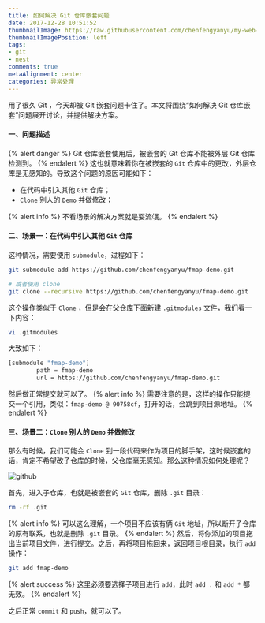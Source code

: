```yaml
---
title: 如何解决 Git 仓库嵌套问题
date: 2017-12-28 10:51:52
thumbnailImage: https://raw.githubusercontent.com/chenfengyanyu/my-web-accumulation/master/images/gitnest0.png
thumbnailImagePosition: left
tags: 
- git
- nest
comments: true
metaAlignment: center
categories: 异常处理
---
```

用了很久 Git ，今天却被 Git 嵌套问题卡住了。本文将围绕“如何解决 Git 仓库嵌套”问题展开讨论，并提供解决方案。
<!-- more -->
#### 一、问题描述
{% alert danger %}
Git 仓库嵌套使用后，被嵌套的 Git 仓库不能被外层 Git 仓库检测到。
{% endalert %}
这也就意味着你在被嵌套的 `Git` 仓库中的更改，外层仓库是无感知的。导致这个问题的原因可能如下：
- 在代码中引入其他 `Git` 仓库；
- `Clone` 别人的 `Demo` 并做修改；

{% alert info %}
不看场景的解决方案就是耍流氓。
{% endalert %}

#### 二、场景一：在代码中引入其他 `Git` 仓库
这种情况，需要使用 `submodule`，过程如下：
```bash
git submodule add https://github.com/chenfengyanyu/fmap-demo.git

# 或者使用 clone
git clone --recursive https://github.com/chenfengyanyu/fmap-demo.git
```
这个操作类似于 `Clone` ，但是会在父仓库下面新建 `.gitmodules` 文件，我们看一下内容：
```bash
vi .gitmodules
```
大致如下：
```bash
[submodule "fmap-demo"]
        path = fmap-demo
        url = https://github.com/chenfengyanyu/fmap-demo.git
```
然后做正常提交就可以了。
{% alert info %}
需要注意的是，这样的操作只能提交一个引用，类似：`fmap-demo @ 90758cf`，打开的话，会跳到项目源地址。
{% endalert %}

#### 三、场景二：`Clone` 别人的 `Demo` 并做修改
那么有时候，我们可能会 `Clone` 到一段代码来作为项目的脚手架，这时候嵌套的话，肯定不希望改子仓库的时候，父仓库毫无感知。那么这种情况如何处理呢？

![github](http://7xvi3w.com1.z0.glb.clouddn.com/gitnest1.png)

首先，进入子仓库，也就是被嵌套的 `Git` 仓库，删除 `.git` 目录：
```bash
rm -rf .git
```
{% alert info %}
可以这么理解，一个项目不应该有俩 `Git` 地址，所以断开子仓库的原有联系，也就是删除 `.git` 目录。
{% endalert %}
然后，将你添加的项目拖出当前项目文件，进行提交。之后，再将项目拖回来，返回项目根目录，执行 `add` 操作：
```bash
git add fmap-demo
```

{% alert success %}
这里必须要选择子项目进行 `add`，此时 `add .` 和 `add *` 都无效。
{% endalert %}

之后正常 `commit` 和 `push`，就可以了。
